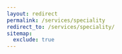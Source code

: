 ```yaml
---
layout: redirect
permalink: /services/speciality
redirect_to: /services/speciality/
sitemap:
  exclude: true
---
```

